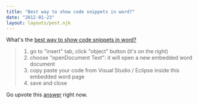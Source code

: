 ```yaml
---
title: "Best way to show code snippets in word?"
date: "2012-01-23"
layout: layouts/post.njk
---
```


What's the
[best way to show code snippets in word?](http://stackoverflow.com/questions/387453/best-way-to-show-code-snippets-in-word)

> 1. go to "insert" tab, click "object" button (it's on the right)
> 2. choose "openDocument Text": it will open a new embedded word document
> 3. copy paste your code from Visual Studio / Eclipse inside this embedded word
>    page
> 4. save and close

Go upvote this [answer](http://stackoverflow.com/a/2653406/139) right now.
